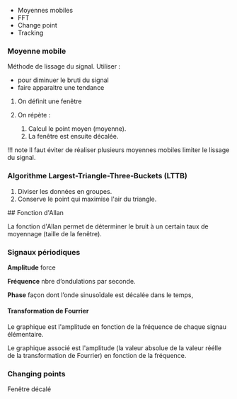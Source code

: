 * Moyennes mobiles
* FFT
* Change point
* Tracking
### Moyenne mobile

Méthode de lissage du signal. 
Utiliser :

* pour diminuer le bruti du signal
* faire apparaitre une tendance

1. On définit une fenêtre
2. On répète :
    
    1. Calcul le point moyen (moyenne).
    2. La fenêtre est ensuite décalée.

!!! note
    Il faut éviter de réaliser plusieurs moyennes mobiles limiter le lissage du signal.

### Algorithme Largest-Triangle-Three-Buckets (LTTB)

1. Diviser les données en groupes.
2. Conserve le point qui maximise l'air du triangle. 

## Fonction d'Allan 

La fonction d'Allan permet de déterminer le bruit à un certain taux de moyennage (taille de la fenêtre).
### Signaux périodiques

__Amplitude__ force

__Fréquence__ nbre d’ondulations par seconde.

__Phase__ façon dont l’onde sinusoïdale est décalée dans le temps,
#### Transformation de Fourrier 

Le graphique est l'amplitude en fonction de la fréquence de chaque signau élémentaire.

Le graphique associé est l'amplitude (la valeur absolue de la valeur réélle de la transformation de Fourrier) en fonction de la fréquence.
### Changing points

Fenêtre décalé
